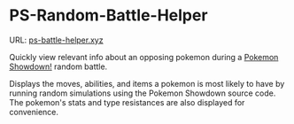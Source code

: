 # PS-Random-Battle-Helper

URL: [ps-battle-helper.xyz](https://www.ps-battle-helper.xyz/)

Quickly view relevant info about an opposing pokemon during a [Pokemon Showdown!](https://play.pokemonshowdown.com/) random battle. 

Displays the moves, abilities, and items a pokemon is most likely to have by running random simulations using the Pokemon Showdown source code. The pokemon's stats and type resistances are also displayed for convenience.
